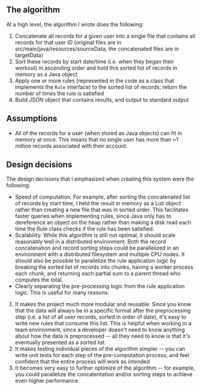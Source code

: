 ## The algorithm

At a high level, the algorithm I wrote does the following:

1. Concatenate all records for a given user into a single file that contains all records for that user ID (original files are in src/main/java/resources/sourceData, the concatenated files are in targetData)
2. Sort these records by start date/time (i.e. when they began their workout) in ascending order and hold this sorted list of records in memory as a Java object
3. Apply one or more rules (represented in the code as a class that implements the `Rule` interface) to the sorted list of records; return the number of times the rule is satisfied 
4. Build JSON object that contains results, and output to standard output

## Assumptions

- All of the records for a user (when stored as Java objects) can fit in memory at once. This means that no single user has more than ~1 million records associated with their account.

## Design decisions
The design decisions that I emphasized when creating this system were the following:

- Speed of computation. For example, after sorting the concatenated list of records by start time, I held the result in memory as a List<Record> object rather than creating a new file that was in sorted order. This facilitates faster queries when implementing rules, since Java only has to dereference an object on the heap rather than making a disk read each time the Rule class checks if the rule has been satisfied.
- Scalability. While this algorithm is still not optimal, it should scale reasonably well in a distributed environment. Both the record concatenation and record sorting steps could be parallelized in an environment with a distributed filesystem and multiple CPU nodes. It should also be possible to parallelize the rule application logic by breaking the sorted list of records into chunks, having a worker process each chunk, and returning each partial sum to a parent thread who computes the total. 
- Clearly separating the pre-processing logic from the rule application logic. This is useful for many reasons:
1. It makes the project much more modular and reusable. Since you know that the data will always be in a specific format after the preprocessing step (i.e. a list of all user records, sorted in order of date), it's easy to write new rules that consume this list. This is helpful when working in a team environment, since a developer doesn't need to know anything about how the data is preprocessed -- all they need to know is that it's eventually presented as a sorted list.
2. It makes testing individual pieces of the algorithm simpler -- you can write unit tests for each step of the pre-computation process, and feel confident that the entire process will work as intended
3. It becomes very easy to further optimize of the algorithm -- for example, you could parallelize the concatentation and/or sorting steps to achieve even higher performance
